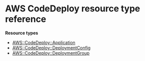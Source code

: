 # AWS CodeDeploy resource type reference<a name="AWS_CodeDeploy"></a>

**Resource types**

- [AWS::CodeDeploy::Application](aws-resource-codedeploy-application.md)
- [AWS::CodeDeploy::DeploymentConfig](aws-resource-codedeploy-deploymentconfig.md)
- [AWS::CodeDeploy::DeploymentGroup](aws-resource-codedeploy-deploymentgroup.md)
